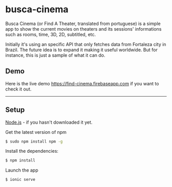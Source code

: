 # busca-cinema

Busca Cinema (or Find A Theater, translated from portuguese) is a simple app to show the current movies on theaters and its sessions' informations such as rooms, time, 3D, 2D, subtitled, etc.

Initially it's using an specific API that only fetches data from Fortaleza city in Brazil. The future idea is to expand it making it useful worldwide. But for instance, this is just a sample of what it can do.

## Demo
Here is the live demo https://find-cinema.firebaseapp.com if you want to check it out.

****


## Setup

[Node.js](https://nodejs.org/download/) - if you hasn't downloaded it yet.

Get the latest version of npm
```sh
$ sudo npm install npm -g
```

Install the dependencies:
```sh
$ npm install
```

Launch the app
```sh
$ ionic serve
```